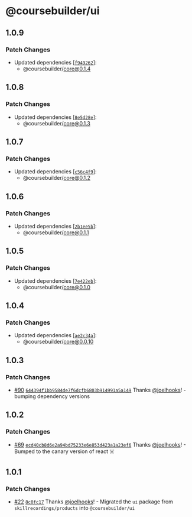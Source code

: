 # @coursebuilder/ui

## 1.0.9

### Patch Changes

- Updated dependencies [[`f949262`](https://github.com/badass-courses/course-builder/commit/f9492620ffc94d5de28dff3b7fd3ee38ca06869d)]:
  - @coursebuilder/core@0.1.4

## 1.0.8

### Patch Changes

- Updated dependencies [[`8e5d28e`](https://github.com/badass-courses/course-builder/commit/8e5d28eb27c3c4fc6f181c4d1e118aa23828c0c4)]:
  - @coursebuilder/core@0.1.3

## 1.0.7

### Patch Changes

- Updated dependencies [[`c56c4f9`](https://github.com/badass-courses/course-builder/commit/c56c4f98836b5869b3af575ec3e55db08ca45c21)]:
  - @coursebuilder/core@0.1.2

## 1.0.6

### Patch Changes

- Updated dependencies [[`2b1ee5b`](https://github.com/badass-courses/course-builder/commit/2b1ee5bfddc417f5f8112f297e03b4ad8d281aa0)]:
  - @coursebuilder/core@0.1.1

## 1.0.5

### Patch Changes

- Updated dependencies [[`7e422eb`](https://github.com/badass-courses/course-builder/commit/7e422eb3f19aa99f465f444e4180635dac5baa50)]:
  - @coursebuilder/core@0.1.0

## 1.0.4

### Patch Changes

- Updated dependencies [[`ae2c34a`](https://github.com/badass-courses/course-builder/commit/ae2c34a8619dd4cd892bc8b2c99af3d67e9da8e7)]:
  - @coursebuilder/core@0.0.10

## 1.0.3

### Patch Changes

- [#90](https://github.com/badass-courses/course-builder/pull/90) [`644394f1bb9584de7f6dcfb6803b914991a5a149`](https://github.com/badass-courses/course-builder/commit/644394f1bb9584de7f6dcfb6803b914991a5a149) Thanks [@joelhooks](https://github.com/joelhooks)! - bumping dependency versions

## 1.0.2

### Patch Changes

- [#69](https://github.com/badass-courses/course-builder/pull/69)
  [`ecd40cb8d6e2a94bd75233e6e853d423a1a23ef6`](https://github.com/badass-courses/course-builder/commit/ecd40cb8d6e2a94bd75233e6e853d423a1a23ef6)
  Thanks [@joelhooks](https://github.com/joelhooks)! - Bumped to the canary version of react ☠️

## 1.0.1

### Patch Changes

- [#22](https://github.com/joelhooks/course-builder/pull/22)
  [`8c0fc17`](https://github.com/joelhooks/course-builder/commit/8c0fc17660c3855a52e28422daec3ef36576a5a4) Thanks
  [@joelhooks](https://github.com/joelhooks)! - Migrated the `ui` package from `skillrecordings/products` into
  `@coursebuilder/ui`
